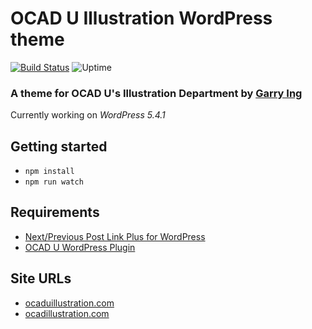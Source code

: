 # OCAD U Illustration WordPress theme
[![Build Status](https://travis-ci.org/garrying/OCADU-Illustration-Theme.svg)](https://travis-ci.org/garrying/OCADU-Illustration-Theme) ![Uptime](https://github.com/garrying/OCADU-Illustration-Theme/workflows/Uptime/badge.svg)

### A theme for OCAD U's Illustration Department by [Garry Ing](https://garrying.com/ "Link to garrying.com")

Currently working on *WordPress 5.4.1*

## Getting started

- `npm install`
- `npm run watch`

## Requirements

* [Next/Previous Post Link Plus for WordPress](https://www.ambrosite.com/plugins)
* [OCAD U WordPress Plugin](https://github.com/garrying/OCADU-Illustration-Plugin)

## Site URLs

* [ocaduillustration.com](https://www.ocaduillustration.com)
* [ocadillustration.com](https://www.ocadillustration.com)
